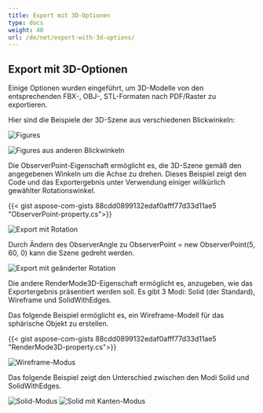 ```yaml
---
title: Export mit 3D-Optionen
type: docs
weight: 40
url: /de/net/export-with-3d-options/
---
```


## **Export mit 3D-Optionen**

Einige Optionen wurden eingeführt, um 3D-Modelle von den entsprechenden FBX-, OBJ-, STL-Formaten nach PDF/Raster zu exportieren.

Hier sind die Beispiele der 3D-Szene aus verschiedenen Blickwinkeln:

![Figures](fig1.png)

![Figures aus anderen Blickwinkeln](fig2.png)

Die ObserverPoint-Eigenschaft ermöglicht es, die 3D-Szene gemäß den angegebenen Winkeln um die Achse zu drehen. Dieses Beispiel zeigt den Code und das Exportergebnis unter Verwendung einiger willkürlich gewählter Rotationswinkel.

{{< gist aspose-com-gists 88cdd0899132edaf0afff77d33d11ae5 "ObserverPoint-property.cs">}}

![Export mit Rotation](fig3.png)

Durch Ändern des ObserverAngle zu ObserverPoint = new ObserverPoint(5, 60, 0) kann die Szene gedreht werden.

![Export mit geänderter Rotation](fig4.png)

Die andere RenderMode3D-Eigenschaft ermöglicht es, anzugeben, wie das Exportergebnis präsentiert werden soll. Es gibt 3 Modi: Solid (der Standard), Wireframe und SolidWithEdges.

Das folgende Beispiel ermöglicht es, ein Wireframe-Modell für das sphärische Objekt zu erstellen.

{{< gist aspose-com-gists 88cdd0899132edaf0afff77d33d11ae5 "RenderMode3D-property.cs">}}

![Wireframe-Modus](fig5.png)

Das folgende Beispiel zeigt den Unterschied zwischen den Modi Solid und SolidWithEdges.

![Solid-Modus](fig6.png)
![Solid mit Kanten-Modus](fig7.png)
